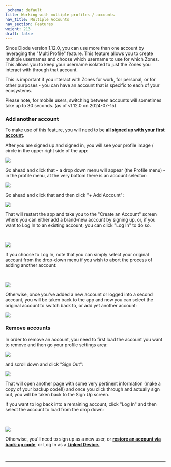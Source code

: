 ```yaml
---
_schema: default
title: Working with multiple profiles / accounts
nav_title: Multiple Accounts
nav_section: Features
weight: 213
draft: false
---
```

Since Diode version 1.12.0, you can use more than one account by leveraging the "Multi Profile" feature. This feature allows you to create multiple usernames and choose which username to use for which Zones. This allows you to keep your username isolated to just the Zones you interact with through that account.

This is important if you interact with Zones for work, for personal, or for other purposes - you can have an account that is specific to each of your ecosystems.

Please note, for mobile users, switching between accounts will sometimes take up to 30 seconds. (as of v1.12.0 on 2024-07-15)

### **Add another account**

To make use of this feature, you will need to be [**all signed up with your first account**](https://support.diode.io/article/gmg93l7u6y-create-an-account).

After you are signed up and signed in, you will see your profile image / circle in the upper right side of the app:

![](https://files.helpdocs.io/qwk5dmv7m8/articles/8qay9fyh9v/1720655369044/image.png)

Go ahead and click that - a drop down menu will appear (the Profile menu) - in the profile menu, at the very bottom there is an account selector:

![](https://files.helpdocs.io/qwk5dmv7m8/articles/8qay9fyh9v/1720655446902/image.png)

Go ahead and click that and then click "+ Add Account":

![](https://files.helpdocs.io/qwk5dmv7m8/articles/8qay9fyh9v/1720655609185/image.png)

That will restart the app and take you to the "Create an Account" screen where you can either add a brand-new account by signing up, or, if you want to Log In to an existing account, you can click "Log In" to do so.

&nbsp;

![](https://files.helpdocs.io/qwk5dmv7m8/articles/8qay9fyh9v/1720655767834/image.png)

If you choose to Log In, note that you can simply select your original account from the drop-down menu if you wish to abort the process of adding another account:

&nbsp;

![](https://files.helpdocs.io/qwk5dmv7m8/articles/8qay9fyh9v/1720655861974/image.png)

Otherwise, once you've added a new account or logged into a second account, you will be taken back to the app and now you can select the original account to switch back to, or add yet another account:

![](https://files.helpdocs.io/qwk5dmv7m8/articles/8qay9fyh9v/1720656219028/image.png)

### **Remove accounts**

In order to remove an account, you need to first load the account you want to remove and then go your profile settings area:

![](https://files.helpdocs.io/qwk5dmv7m8/articles/8qay9fyh9v/1720656526937/image.png)

and scroll down and click "Sign Out":

![](https://files.helpdocs.io/qwk5dmv7m8/articles/8qay9fyh9v/1720656571356/image.png)

That will open another page with some very pertinent information (make a copy of your backup code!!) and once you click through and actually sign out, you will be taken back to the Sign Up screen.

If you want to log back into a remaining account, click "Log In" and then select the account to load from the drop down:

&nbsp;

![](https://files.helpdocs.io/qwk5dmv7m8/articles/8qay9fyh9v/1720656675489/image.png)

Otherwise, you'll need to sign up as a new user, or [**restore an account via back-up code**](https://support.diode.io/article/l7noragxyj-diode-drive-backup-codes), or Log In as a [**Linked Device.**](https://support.diode.io/article/g3d42k5onu-linked-devices)

&nbsp;

---

&nbsp;